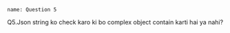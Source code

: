 ```ngMeta
name: Question 5

```

Q5.Json string ko check karo ki bo complex object contain karti hai ya nahi?